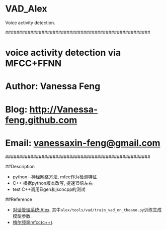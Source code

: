 # VAD_Alex
Voice activity detection.

####################################################
#     voice activity detection via MFCC+FFNN
#
# Author: Vanessa Feng
# Blog: http://Vanessa-feng.github.com
# Email: vanessaxin-feng@gmail.com
####################################################

##Description
- python--神经网络方法, mfcc作为检测特征
- C++ 根据python版本改写, 提速15倍左右
- test C++调用Eigen和jsoncpp的测试

##Reference
- [对话管理系统:Alex](https://github.com/UFAL-DSG/alex), 其中`alex/tools/vad/train_vad_nn_theano.py`训练生成模型参数.
- [梅尔频率mfcc(c++)](https://github.com/weedwind/MFCC).
